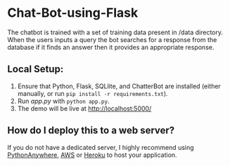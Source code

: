 # Chat-Bot-using-Flask
The chatbot is trained with a set of training data present in /data directory. When the users inputs a query the bot searches for a response from the database if it finds an answer then it provides an appropriate response. 

## Local Setup:
 1. Ensure that Python, Flask, SQLlite, and ChatterBot are installed (either manually, or run `pip install -r requirements.txt`).
 2. Run *app.py* with `python app.py`.
 3. The demo will be live at [http://localhost:5000/](http://localhost:5000/)

## How do I deploy this to a web server?
If you do not have a dedicated server, I highly recommend using [PythonAnywhere](https://www.pythonanywhere.com/), [AWS](https://aws.amazon.com/getting-started/projects/deploy-python-application/) or [Heroku](https://devcenter.heroku.com/articles/getting-started-with-python#introduction) to host your application.


